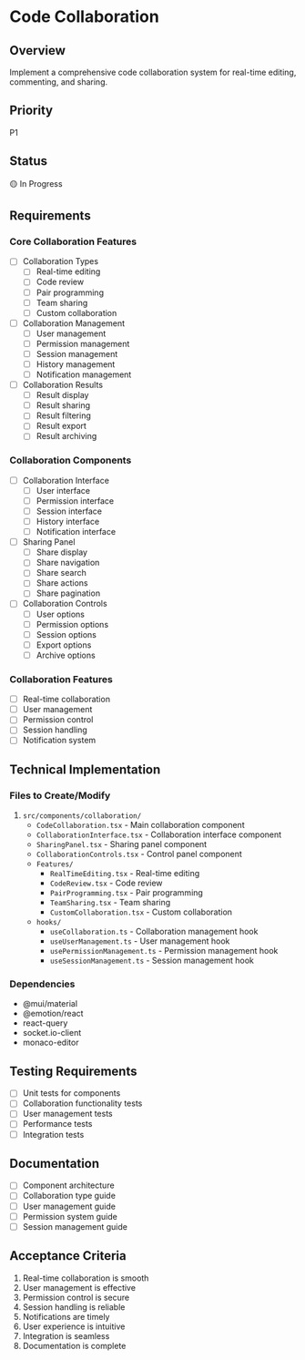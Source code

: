 # Code Collaboration

## Overview
Implement a comprehensive code collaboration system for real-time editing, commenting, and sharing.

## Priority
P1

## Status
🟡 In Progress

## Requirements

### Core Collaboration Features
- [ ] Collaboration Types
  - [ ] Real-time editing
  - [ ] Code review
  - [ ] Pair programming
  - [ ] Team sharing
  - [ ] Custom collaboration
- [ ] Collaboration Management
  - [ ] User management
  - [ ] Permission management
  - [ ] Session management
  - [ ] History management
  - [ ] Notification management
- [ ] Collaboration Results
  - [ ] Result display
  - [ ] Result sharing
  - [ ] Result filtering
  - [ ] Result export
  - [ ] Result archiving

### Collaboration Components
- [ ] Collaboration Interface
  - [ ] User interface
  - [ ] Permission interface
  - [ ] Session interface
  - [ ] History interface
  - [ ] Notification interface
- [ ] Sharing Panel
  - [ ] Share display
  - [ ] Share navigation
  - [ ] Share search
  - [ ] Share actions
  - [ ] Share pagination
- [ ] Collaboration Controls
  - [ ] User options
  - [ ] Permission options
  - [ ] Session options
  - [ ] Export options
  - [ ] Archive options

### Collaboration Features
- [ ] Real-time collaboration
- [ ] User management
- [ ] Permission control
- [ ] Session handling
- [ ] Notification system

## Technical Implementation

### Files to Create/Modify
1. `src/components/collaboration/`
   - `CodeCollaboration.tsx` - Main collaboration component
   - `CollaborationInterface.tsx` - Collaboration interface component
   - `SharingPanel.tsx` - Sharing panel component
   - `CollaborationControls.tsx` - Control panel component
   - `Features/`
     - `RealTimeEditing.tsx` - Real-time editing
     - `CodeReview.tsx` - Code review
     - `PairProgramming.tsx` - Pair programming
     - `TeamSharing.tsx` - Team sharing
     - `CustomCollaboration.tsx` - Custom collaboration
   - `hooks/`
     - `useCollaboration.ts` - Collaboration management hook
     - `useUserManagement.ts` - User management hook
     - `usePermissionManagement.ts` - Permission management hook
     - `useSessionManagement.ts` - Session management hook

### Dependencies
- @mui/material
- @emotion/react
- react-query
- socket.io-client
- monaco-editor

## Testing Requirements
- [ ] Unit tests for components
- [ ] Collaboration functionality tests
- [ ] User management tests
- [ ] Performance tests
- [ ] Integration tests

## Documentation
- [ ] Component architecture
- [ ] Collaboration type guide
- [ ] User management guide
- [ ] Permission system guide
- [ ] Session management guide

## Acceptance Criteria
1. Real-time collaboration is smooth
2. User management is effective
3. Permission control is secure
4. Session handling is reliable
5. Notifications are timely
6. User experience is intuitive
7. Integration is seamless
8. Documentation is complete 